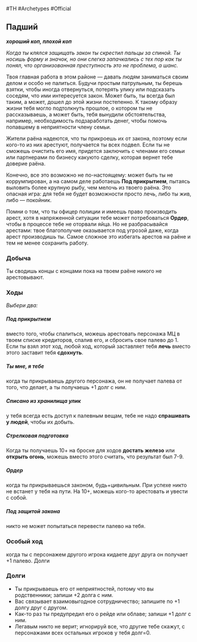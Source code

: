#TH #Archetypes #Official

## Падший
***хороший коп, плохой коп***

*Когда ты клялся защищать закон ты скрестил пальцы за спиной. Ты носишь форму и значок, но они слегка запачкались с тех пор как ты понял, что организованная преступность это не проблема, а шанс.*

Твоя главная работа в этом районе — давать людям заниматься своим делом и особо не палиться. Будучи простым патрульным, ты берешь взятки, чтобы иногда отвернуться, потерять улику или подсказать соседям, что ими интересуется закон. Может быть, ты всегда был таким, а может, дошел до этой жизни постепенно. К такому образу жизни тебя могло подтолкнуть прошлое, о котором ты не рассказываешь, а может быть, тебя вынудили обстоятельства, например, необходимость подзаработать денег, чтобы помочь попавшему в неприятности члену семьи.

Жители раёна надеются, что ты прикроешь их от закона, поэтому если кого-то из них арестуют, получается ты всех подвел. Если ты не сможешь очистить его имя, придется заключить с членами его семьи или партнерами по бизнесу какуюто сделку, которая вернет тебе доверие раёна.

Конечно, все это возможно не по-настоящему: может быть ты не коррумпирован, а на самом деле работаешь **Под прикрытием**, пытаясь выловить более крупную рыбу, чем мелочь из твоего раёна. Это опасная игра: для тебя не будет возможности просто лечь, либо ты жив, либо — покойник.

Помни о том, что ты офицер полиции и имеешь право производить арест, хотя в напряженной ситуации тебе может потребоваться **Ордер**, чтобы в процессе тебе не оторвали яйца. Но не разбрасывайся арестами: твое благополучие оказывается под угрозой даже, когда арест производишь ты. Самое сложное это избегать арестов на раёне и тем не менее сохранить работу.

### Добыча
Ты сводишь концы с концами пока на твоем раёне никого не арестовывают.

### Ходы
*Выбери два:*

##### Под прикрытием
вместо того, чтобы спалиться, можешь арестовать персонажа МЦ в твоем списке кредиторов, спалив его, и сбросить свое палево до 1. Если ты взял этот ход, любой ход, который заставляет тебя **лечь** вместо этого заставит тебя **сдохнуть**. 

##### Ты мне, я тебе
когда ты прикрываешь другого персонажа, он не получает палева от того, что делает, а ты получаешь +1 долг с ним. 

##### Списано из хранилища улик
у тебя всегда есть доступ к палевным вещам, тебе не надо **спрашивать у людей**, чтобы их добыть. 

##### Стрелковая подготовка
Когда ты получаешь 10+ на броске для ходов **достать железо** или **открыть огонь**, можешь вместо этого считать, что результат был 7-9. 

##### Ордер
когда ты прикрываешься законом, будь+цивильным. При успехе никто не встанет у тебя на пути. На 10+, можешь кого-то арестовать и увести с собой. 

##### Под защитой закона
никто не может попытаться перевести палево на тебя.

### Особый ход
когда ты с персонажем другого игрока кидаете друг друга он получает +1 палево.
Долги

### Долги
- Ты прикрываешь его от неприятностей, потому что вы родственники; запиши +2 долга с ним. 
- Вас связывает взаимовыгодное сотрудничество; запишите по +1 долгу друг с другом. 
- Как-то раз ты предупредил его о рейде или облаве; запиши +1 долг с ним. 
- Легавым никто не верит; игнорируй все, что другие тебе скажут, с персонажами всех остальных игроков у тебя долг=0.
